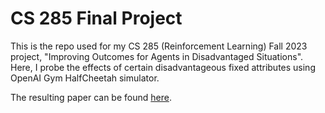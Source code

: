 # CS 285 Final Project

This is the repo used for my CS 285 (Reinforcement Learning) Fall 2023 project, "Improving Outcomes for Agents in Disadvantaged Situations". Here, I probe the effects of certain disadvantageous fixed attributes using OpenAI Gym HalfCheetah simulator.

The resulting paper can be found [here](https://drive.google.com/file/d/1EMvuIpRQF1UZrt1UQ55HDYBsr0rJ4oCl/view?usp=sharing). 